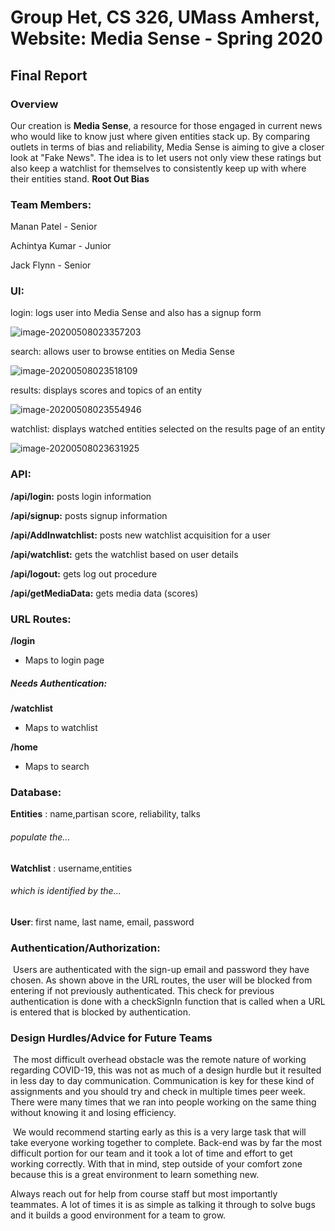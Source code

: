 # Group Het, CS 326, UMass Amherst, Website: Media Sense - Spring 2020
## Final Report
### Overview

Our creation is **Media Sense**, a resource for those engaged in current news who would like to know just where given entities stack up. By comparing outlets in terms of bias and reliability, Media Sense is aiming to give a closer look at "Fake News". The idea is to let users not only view these ratings but also keep a watchlist for themselves to consistently keep up with where their entities stand. **Root Out Bias**

### Team Members:

Manan Patel - Senior 

Achintya Kumar - Junior

Jack Flynn - Senior

### UI:

login: logs user into Media Sense and also has a signup form

![image-20200508023357203](https://user-images.githubusercontent.com/47226319/81391551-47878700-90eb-11ea-84ee-9b92d5802dbf.png)

search: allows user to browse entities on Media Sense

![image-20200508023518109](https://user-images.githubusercontent.com/47226319/81391590-5a9a5700-90eb-11ea-9d03-0b7f0e732f88.png)




results: displays scores and topics of an entity

![image-20200508023554946](https://user-images.githubusercontent.com/47226319/81391647-6e45bd80-90eb-11ea-98a8-a559bcfcd041.png)

watchlist: displays watched entities selected on the results page of an entity

![image-20200508023631925](https://user-images.githubusercontent.com/47226319/81391674-7867bc00-90eb-11ea-8878-d47f53b0a0c6.png)


### API:



**/api/login:** posts login information

**/api/signup:** posts signup information

**/api/AddInwatchlist:**  posts new watchlist acquisition for a user

**/api/watchlist:** gets the watchlist based on user details

**/api/logout:** gets log out procedure

**/api/getMediaData:** gets media data (scores)



### URL Routes:



**/login** 

- Maps to login page

  

##### Needs Authentication:

**/watchlist** 

- Maps to watchlist

**/home** 

- Maps to search

  

### Database:



**Entities** : name,partisan score, reliability, talks

###### populate the...

**Watchlist** : username,entities

###### which is identified by the...

**User**: first name, last name, email, password



### Authentication/Authorization:



​	Users are authenticated with the sign-up email and password they have chosen. As shown above in the URL routes, the user will be blocked from entering if not previously authenticated. This check for previous authentication is done with a checkSignIn function that is called when a URL is entered that is blocked by authentication.



### Design Hurdles/Advice for Future Teams



​	The most difficult overhead obstacle was the remote nature of working regarding COVID-19, this was not as much of a design hurdle but it resulted in less day to day communication. Communication is key for these kind of assignments and you should try and check in multiple times peer week. There were many times that we ran into people working on the same thing without knowing it and losing efficiency.

​	We would recommend starting early as this is a very large task that will take everyone working together to complete. Back-end was by far the most difficult portion for our team and it took a lot of time and effort to get working correctly. With that in mind, step outside of your comfort zone because this is a great environment to learn something new. 

Always reach out for help from course staff but most importantly teammates. A lot of times it is as simple as talking it through to solve bugs and it builds a good environment for a team to grow.